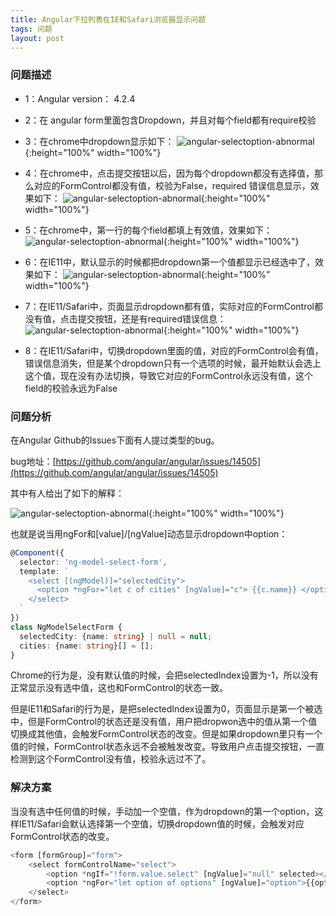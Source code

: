 ```yaml
---
title: Angular下拉列表在IE和Safari浏览器显示问题
tags: 问题
layout: post
---
```



### 问题描述

- 1：Angular version： 4.2.4

- 2：在 angular form里面包含Dropdown，并且对每个field都有require校验

- 3：在chrome中dropdown显示如下：
![angular-selectoption-abnormal]( https://limeii.github.io/assets/images/posts/issues/issues-angular-selectoption-abnormal-iesafari1.png){:height="100%" width="100%"}

- 4：在chrome中，点击提交按钮以后，因为每个dropdown都没有选择值，那么对应的FormControl都没有值，校验为False，required 错误信息显示，效果如下：
![angular-selectoption-abnormal]( https://limeii.github.io/assets/images/posts/issues/issues-angular-selectoption-abnormal-iesafari2.png){:height="100%" width="100%"}

- 5：在chrome中，第一行的每个field都填上有效值，效果如下： 
![angular-selectoption-abnormal]( https://limeii.github.io/assets/images/posts/issues/issues-angular-selectoption-abnormal-iesafari3.png){:height="100%" width="100%"}

- 6：在IE11中，默认显示的时候都把dropdown第一个值都显示已经选中了，效果如下：
![angular-selectoption-abnormal]( https://limeii.github.io/assets/images/posts/issues/issues-angular-selectoption-abnormal-iesafari4.png){:height="100%" width="100%"}

- 7：在IE11/Safari中，页面显示dropdown都有值，实际对应的FormControl都没有值，点击提交按钮，还是有required错误信息：
![angular-selectoption-abnormal]( https://limeii.github.io/assets/images/posts/issues/issues-angular-selectoption-abnormal-iesafari5.png){:height="100%" width="100%"}

- 8：在IE11/Safari中，切换dropdown里面的值，对应的FormControl会有值，错误信息消失，但是某个dropdown只有一个选项的时候，最开始默认会选上这个值，现在没有办法切换，导致它对应的FormControl永远没有值，这个field的校验永远为False


### 问题分析
在Angular Github的Issues下面有人提过类型的bug。


bug地址：[https://github.com/angular/angular/issues/14505](https://github.com/angular/angular/issues/14505)

其中有人给出了如下的解释：

![angular-selectoption-abnormal]( https://limeii.github.io/assets/images/posts/issues/issues-angular-selectoption-abnormal-iesafari6.png){:height="100%" width="100%"}


也就是说当用ngFor和[value]/[ngValue]动态显示dropdown中option：
```ts
@Component({
  selector: 'ng-model-select-form',
  template: `
    <select [(ngModel)]="selectedCity">
      <option *ngFor="let c of cities" [ngValue]="c"> {{c.name}} </option>
    </select>
  `
})
class NgModelSelectForm {
  selectedCity: {name: string} | null = null;
  cities: {name: string}[] = [];
}
```
Chrome的行为是，没有默认值的时候，会把selectedIndex设置为-1，所以没有正常显示没有选中值，这也和FormControl的状态一致。


但是IE11和Safari的行为是，是把selectedIndex设置为0，页面显示是第一个被选中，但是FormControl的状态还是没有值，用户把dropwon选中的值从第一个值切换成其他值，会触发FormControl状态的改变。但是如果dropdown里只有一个值的时候，FormControl状态永远不会被触发改变。导致用户点击提交按钮，一直检测到这个FormControl没有值，校验永远过不了。

### 解决方案

当没有选中任何值的时候，手动加一个空值，作为dropdown的第一个option，这样IE11/Safari会默认选择第一个空值，切换dropdown值的时候，会触发对应FormControl状态的改变。

```ts
<form [formGroup]="form">
	<select formControlName="select">
		<option *ngIf="!form.value.select" [ngValue]="null" selected></option>
		<option *ngFor="let option of options" [ngValue]="option">{{option}}</option>
	</select>
</form>
```